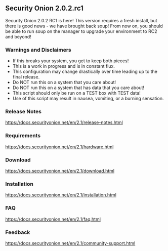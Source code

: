 ## Security Onion 2.0.2.rc1

Security Onion 2.0.2 RC1 is here! This version requires a fresh install, but there is good news - we have brought back soup! From now on, you should be able to run soup on the manager to upgrade your environment to RC2 and beyond! 

### Warnings and Disclaimers

- If this breaks your system, you get to keep both pieces!  
- This is a work in progress and is in constant flux.  
- This configuration may change drastically over time leading up to the final release.  
- Do NOT run this on a system that you care about!  
- Do NOT run this on a system that has data that you care about!  
- This script should only be run on a TEST box with TEST data!  
- Use of this script may result in nausea, vomiting, or a burning sensation.  

### Release Notes

https://docs.securityonion.net/en/2.1/release-notes.html

### Requirements

https://docs.securityonion.net/en/2.1/hardware.html

### Download

https://docs.securityonion.net/en/2.1/download.html

### Installation

https://docs.securityonion.net/en/2.1/installation.html

### FAQ

https://docs.securityonion.net/en/2.1/faq.html

### Feedback

https://docs.securityonion.net/en/2.1/community-support.html
